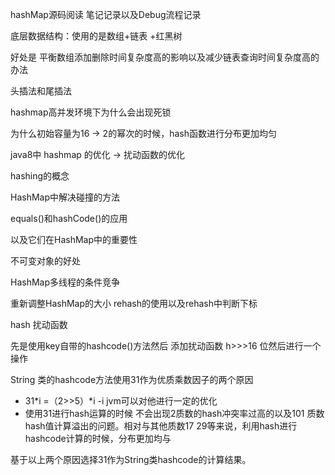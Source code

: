 hashMap源码阅读 笔记记录以及Debug流程记录

底层数据结构：使用的是数组+链表 +红黑树

好处是 平衡数组添加删除时间复杂度高的影响以及减少链表查询时间复杂度高的办法

头插法和尾插法

hashmap高并发环境下为什么会出现死锁

为什么初始容量为16   -> 2的幂次的时候，hash函数进行分布更加均匀

java8中 hashmap 的优化  -> 扰动函数的优化 

hashing的概念 

HashMap中解决碰撞的方法 

equals()和hashCode()的应用

以及它们在HashMap中的重要性 

不可变对象的好处 

HashMap多线程的条件竞争 

重新调整HashMap的大小  rehash的使用以及rehash中判断下标

hash 扰动函数





先是使用key自带的hashcode()方法然后 添加扰动函数 h>>>16 位然后进行一个操作

String 类的hashcode方法使用31作为优质乘数因子的两个原因

- 31\*i =（2>>5）\*i -i jvm可以对他进行一定的优化
- 使用31进行hash运算的时候 不会出现2质数的hash冲突率过高的以及101 质数hash值计算溢出的问题。相对与其他质数17 29等来说，利用hash进行hashcode计算的时候，分布更加均与

基于以上两个原因选择31作为String类hashcode的计算结果。